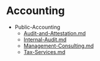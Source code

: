 
# Accounting

- Public-Accounting
  - [Audit-and-Attestation.md](./Audit-and-Attestation.md)
  - [Internal-Audit.md](./Internal-Audit.md)
  - [Management-Consulting.md](./Management-Consulting.md)
  - [Tax-Services.md](./Tax-Services.md)
